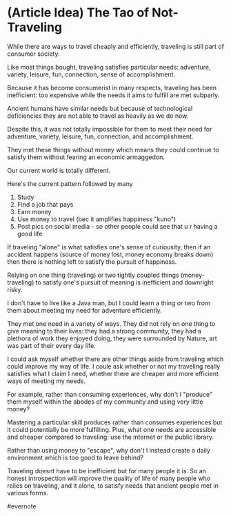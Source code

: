 # (Article Idea) The Tao of Not-Traveling

While there are ways to travel cheaply and efficiently, traveling is still part of consumer society.

Like most things bought, traveling satisfies particular needs: adventure, variety, leisure, fun, connection, sense of accomplishment.

Because it has become consumerist in many respects, traveling has been inefficient: too expensive while the needs it aims to fulfill are met subparly.

Ancient humans have similar needs but because of technological deficiencies they are not able to travel as heavily as we do now.

Despite this, it was not totally impossible for them to meet their need for adventure, variety, leisure, fun, connection, and accomplishment.

They met these things without money which means they could continue to satisfy them without fearing an economic armaggedon.

Our current world is totally different.

Here's the current pattern followed by many

1. Study
2. Find a job that pays
3. Earn money
4. Use money to travel (bec it amplifies happiness "kuno")
5. Post pics on social media - so other people could see that u r having a good life

If traveling "alone" is what satisfies one's sense of curiousity, then if an accident happens (source of money lost, money economy breaks down) then there is nothing left to satisfy the pursuit of happiness.

Relying on one thing (traveling) or two tightly coupled things (money-traveling) to satisfy one's pursuit of meaning is inefficient and downright risky.

I don't have to live like a Java man, but I could learn a thing or two from them about meeting my need for adventure efficiently.

They met one need in a variety of ways. They did not rely on one thing to give meaning to their lives: they had a strong community, they had a plethora of work they enjoyed doing, they were surrounded by Nature, art was part of their every day life.

I could ask myself whether there are other things aside from traveling which could improve my way of life. I coule ask whether or not my traveling really satisfies what I claim I need, whether there are cheaper and more efficient ways of meeting my needs.

For example, rather than consuming experiences, why don't I "produce" them myself within the abodes of my community and using very little money?

Mastering a particular skill produces rather than consumes experiences but it could potentially be more fulfilling. Plus, what one needs are accessible and cheaper compared to traveling: use the internet or the public library.

Rather than using money to "escape", why don't I instead create a daily environment which is too good to leave behind?

Traveling doesnt have to be inefficient but for many people it is. So an honest introspection will improve the quality of life of many people who relies on traveling, and it alone, to satisfy needs that ancient people met in various forms.

\#evernote

